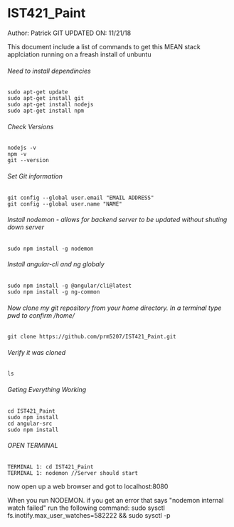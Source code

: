 # IST421_Paint
Author: Patrick
GIT UPDATED ON: 11/21/18


This document include a list of commands to get this MEAN stack applciation running on a freash install of unbuntu

###### Need to install dependincies
```
sudo apt-get update
sudo apt-get install git
sudo apt-get install nodejs
sudo apt-get install npm
```
###### Check Versions
```
nodejs -v
npm -v
git --version
```
###### Set Git information
```
git config --global user.email "EMAIL ADDRESS"
git config --global user.name "NAME"
```
###### Install nodemon - allows for backend server to be updated without shuting down server
```
sudo npm install -g nodemon
```

###### Install angular-cli and ng globaly
```
sudo npm install -g @angular/cli@latest
sudo npm install -g ng-common
```
###### Now clone my git repository from your home directory. In a terminal type pwd to confirm /home/<user-name>
```
git clone https://github.com/prm5207/IST421_Paint.git
```
###### Verify it was cloned
```
ls
```
###### Geting Everything Working
```
cd IST421_Paint
sudo npm install
cd angular-src
sudo npm install
```
###### OPEN TERMINAL
```
TERMINAL 1: cd IST421_Paint
TERMINAL 1: nodemon //Server should start
```
now open up a web browser and got to localhost:8080

When you  run NODEMON. if you get an error that says "nodemon internal watch failed" run the following command:
sudo sysctl fs.inotify.max_user_watches=582222 && sudo sysctl -p
